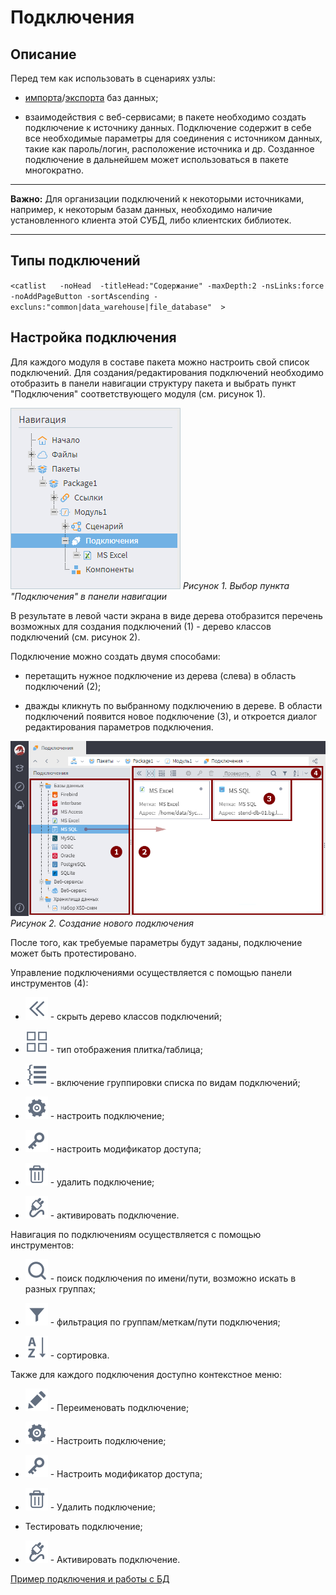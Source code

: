 # Подключения

## Описание

Перед тем как использовать в сценариях узлы:

*  [импорта](/app/integration/import/bd.md)/[экспорта](/app/integration/export/database_export.md) баз данных;

*  взаимодействия с веб-сервисами; 
в пакете необходимо создать подключение к источнику данных. Подключение содержит в себе все необходимые параметры для соединения с источником данных, такие как пароль/логин, расположение источника и др. 
Созданное подключение в дальнейшем может использоваться в пакете многократно. 


----------------

**Важно:** 
Для организации подключений к некоторыми источниками, например, к некоторым базам данных, необходимо наличие установленного клиента этой СУБД, либо клиентских библиотек. 

----------------


## Типы подключений




`<catlist   -noHead  -titleHead:"Содержание" -maxDepth:2 -nsLinks:force -noAddPageButton -sortAscending -excluns:"common|data_warehouse|file_database"  >`


## Настройка подключения


Для каждого модуля в составе пакета можно настроить свой список подключений. Для создания/редактирования подключений необходимо отобразить в панели навигации структуру пакета и выбрать пункт "Подключения" соответствующего модуля (см. рисунок 1).

![](/media/app/integration/connections/scr_3.png) 
*Рисунок 1. Выбор пункта "Подключения" в панели навигации*

В результате в левой части экрана в виде дерева отобразится перечень возможных для создания подключений (1) - дерево классов подключений (см. рисунок 2).

Подключение можно создать двумя способами:


* перетащить нужное подключение из дерева (слева) в область подключений (2);

* дважды кликнуть по выбранному подключению в дереве. 
В области подключений появится новое подключение (3), и откроется диалог редактирования параметров подключения. 

![](/media/app/integration/connections/create_connections_1.png) 
*Рисунок 2. Создание нового подключения*

После того, как требуемые параметры будут заданы, подключение может быть протестировано.

Управление подключениями осуществляется с помощью панели инструментов (4):


* ![](/media/app/icons/toolbar_18/toolbar_18_107.svg) - скрыть дерево классов подключений;

* ![](/media/app/icons/toolbar_18/toolbar_18_42.svg) - тип отображения плитка/таблица;

* ![](/media/app/integration/connections/toolbar_181.svg) - включение группировки списка по видам подключений;

* ![](/media/app/icons/toolbar_18/toolbar_18_1.svg) - настроить подключение;

* ![](/media/app/icons/toolbar_18/toolbar_18_136.svg) - настроить модификатор доступа;

* ![](/media/app/icons/toolbar_18/toolbar_18_8.svg) - удалить подключение;

* ![](/media/app/icons/toolbar_18/toolbar_18_131.svg) - активировать подключение.

Навигация по подключениям осуществляется с помощью инструментов:


* ![](/media/app/visualization/toolbar_18_33.svg) - поиск подключения по имени/пути, возможно искать в разных группах;

* ![](/media/app/visualization/toolbar_18_117.svg) - фильтрация по группам/меткам/пути подключения;

* ![](/media/app/visualization/toolbar_18_116.svg) - сортировка.

Также для каждого подключения доступно контекстное меню:


* ![](/media/app/icons/toolbar_18/toolbar_18_28.svg) - Переименовать подключение;

* ![](/media/app/icons/toolbar_18/toolbar_18_1.svg) - Настроить подключение;

* ![](/media/app/icons/toolbar_18/toolbar_18_136.svg) - Настроить модификатор доступа;

* ![](/media/app/icons/toolbar_18/toolbar_18_8.svg) - Удалить подключение;

* Тестировать подключение;

* ![](/media/app/icons/toolbar_18/toolbar_18_131.svg) - Активировать подключение.


[Пример подключения и работы с БД](/app/beginning/import_bd_full.md)

